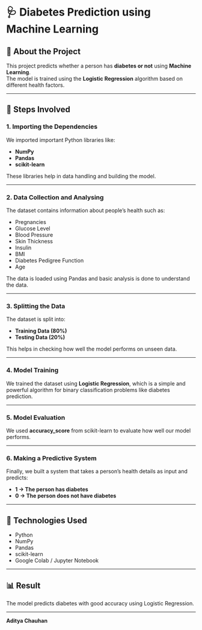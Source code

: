 # 🩺 Diabetes Prediction using Machine Learning

## 📘 About the Project
This project predicts whether a person has **diabetes or not** using **Machine Learning**.  
The model is trained using the **Logistic Regression** algorithm based on different health factors.

---

## 🧩 Steps Involved

### 1. Importing the Dependencies
We imported important Python libraries like:
- **NumPy**
- **Pandas**
- **scikit-learn**

These libraries help in data handling and building the model.

---

### 2. Data Collection and Analysing
The dataset contains information about people’s health such as:
- Pregnancies  
- Glucose Level  
- Blood Pressure  
- Skin Thickness  
- Insulin  
- BMI  
- Diabetes Pedigree Function  
- Age  

The data is loaded using Pandas and basic analysis is done to understand the data.

---

### 3. Splitting the Data
The dataset is split into:
- **Training Data (80%)**
- **Testing Data (20%)**

This helps in checking how well the model performs on unseen data.

---

### 4. Model Training
We trained the dataset using **Logistic Regression**, which is a simple and powerful algorithm for binary classification problems like diabetes prediction.

---

### 5. Model Evaluation
We used **accuracy_score** from scikit-learn to evaluate how well our model performs.

---

### 6. Making a Predictive System
Finally, we built a system that takes a person’s health details as input and predicts:
- **1 → The person has diabetes**
- **0 → The person does not have diabetes**

---

## 🧠 Technologies Used
- Python  
- NumPy  
- Pandas  
- scikit-learn  
- Google Colab / Jupyter Notebook

---

## 📊 Result
The model predicts diabetes with good accuracy using Logistic Regression.

---

**Aditya Chauhan**
